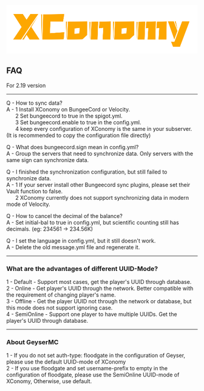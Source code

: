 ![img.png](../img.png)
## FAQ
For 2.19 version
***
Q - How to sync data?  
A - 1 Install XConomy on BungeeCord or Velocity.  
&nbsp; &nbsp; &nbsp; 2 Set bungeecord to true in the spigot.yml.  
&nbsp; &nbsp; &nbsp; 3 Set bungeecord.enable to true in the config.yml.  
&nbsp; &nbsp; &nbsp; 4 keep every configuration of XConomy is the same in your subserver. (It is recommended to copy the configuration file directly)

Q - What does bungeecord.sign mean in config.yml?  
A - Group the servers that need to synchronize data. Only servers with the same sign can synchronize data.

Q - I finished the synchronization configuration, but still failed to synchronize data.  
A - 1 If your server install other Bungeecord sync plugins, please set their Vault function to false.  
&nbsp; &nbsp; &nbsp; 2 XConomy currently does not support synchronizing data in modern mode of Velocity.

Q - How to cancel the decimal of the balance?  
A - Set initial-bal to true in config.yml, but scientific counting still has decimals. (eg: 234561 -> 234.56K)

Q - I set the language in config.yml, but it still doesn't work.  
A - Delete the old message.yml file and regenerate it. 


***
### What are the advantages of different UUID-Mode?

1 - Default - Support most cases, get the player's UUID through database.  
2 - Online - Get player's UUID through the network. Better compatible with the requirement of changing player's name.  
3 - Offline - Get the player UUID not through the network or database, but this mode does not support ignoring case.  
4 - SemiOnline - Support one player to have multiple UUIDs. Get the player's UUID through database.

***

### About GeyserMC

1 - If you do not set auth-type: floodgate in the configuration of Geyser, please use the default UUID-mode of XConomy  
2 - If you use floodgate and set username-prefix to empty in the configuration of floodgate, please use the SemiOnline UUID-mode of XConomy, Otherwise, use default.
